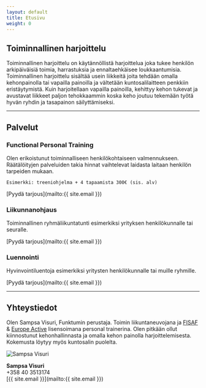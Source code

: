 ```yaml
---
layout: default
title: Etusivu
weight: 0
---
```


## Toiminnallinen harjoittelu

Toiminnallinen harjoittelu on käytännöllistä harjoittelua joka tukee henkilön arkipäiväisiä toimia, harrastuksia ja ennaltaehkäisee loukkaantumisia. Toiminnallinen harjoittelu sisältää usein liikkeitä joita tehdään omalla kehonpainolla tai vapailla painoilla ja vältetään kuntosalilaitteen penkkiin eristäytymistä. Kuin harjoitellaan vapailla painoilla, kehittyy kehon tukevat ja avustavat liikkeet paljon tehokkaammin koska keho joutuu tekemään työtä hyvän ryhdin ja tasapainon säilyttämiseksi.

---

## Palvelut

### Functional Personal Training
 
Olen erikoistunut toiminnalliseen henkilökohtaiseen valmennukseen. Räätälöityjen palveluiden takia hinnat vaihtelevat laidasta laitaan henkilön tarpeiden mukaan. 

`Esimerkki: treeniohjelma + 4 tapaamista 300€ (sis. alv)`

[Pyydä tarjous](mailto:{{ site.email }})

### Liikunnanohjaus

Toiminnallinen ryhmäliikuntatunti esimerkiksi yrityksen henkilökunnalle tai seuralle. 

[Pyydä tarjous](mailto:{{ site.email }})
 
### Luennointi
 
Hyvinvointiluentoja esimerkiksi yritysten henkilökunnalle tai muille ryhmille.

[Pyydä tarjous](mailto:{{ site.email }})

---

## Yhteystiedot

Olen Sampsa Visuri, Funktumin perustaja. Toimin liikuntaneuvojana ja [FISAF](http://www.fisafinternational.com/en/) & [Europe Active](http://www.europeactive.eu/) lisensoimana personal trainerina. Olen pitkään ollut kiinnostunut kehonhallinnasta ja omalla kehon painolla harjoittelemisesta. Kokemusta löytyy myös kuntosalin puolelta.

<img src="https://scontent-arn2-1.xx.fbcdn.net/hphotos-xpt1/v/t1.0-9/11040178_10206200072948913_3072540282849392702_n.jpg?oh=cb559f3f798ee36e225048690311c830&oe=563FD40E" alt="Sampsa Visuri" class="user-photo"/>

**Sampsa Visuri **  
+358 40 3513174   
[{{ site.email }}](mailto:{{ site.email }})
